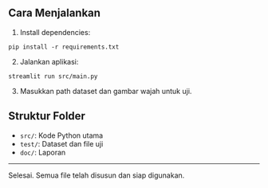 ## Cara Menjalankan
1. Install dependencies:
```
pip install -r requirements.txt
```
2. Jalankan aplikasi:
```
streamlit run src/main.py
```
3. Masukkan path dataset dan gambar wajah untuk uji.

## Struktur Folder
- `src/`: Kode Python utama
- `test/`: Dataset dan file uji
- `doc/`: Laporan

---
Selesai. Semua file telah disusun dan siap digunakan.
